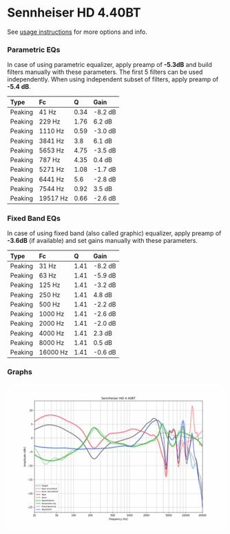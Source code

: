 # Sennheiser HD 4.40BT
See [usage instructions](https://github.com/jaakkopasanen/AutoEq#usage) for more options and info.

### Parametric EQs
In case of using parametric equalizer, apply preamp of **-5.3dB** and build filters manually
with these parameters. The first 5 filters can be used independently.
When using independent subset of filters, apply preamp of **-5.4 dB**.

| Type    | Fc       |    Q | Gain    |
|:--------|:---------|:-----|:--------|
| Peaking | 41 Hz    | 0.34 | -8.2 dB |
| Peaking | 229 Hz   | 1.76 | 6.2 dB  |
| Peaking | 1110 Hz  | 0.59 | -3.0 dB |
| Peaking | 3841 Hz  | 3.8  | 6.1 dB  |
| Peaking | 5653 Hz  | 4.75 | -3.5 dB |
| Peaking | 787 Hz   | 4.35 | 0.4 dB  |
| Peaking | 5271 Hz  | 1.08 | -1.7 dB |
| Peaking | 6441 Hz  | 5.6  | -2.8 dB |
| Peaking | 7544 Hz  | 0.92 | 3.5 dB  |
| Peaking | 19517 Hz | 0.66 | -2.6 dB |

### Fixed Band EQs
In case of using fixed band (also called graphic) equalizer, apply preamp of **-3.6dB**
(if available) and set gains manually with these parameters.

| Type    | Fc       |    Q | Gain    |
|:--------|:---------|:-----|:--------|
| Peaking | 31 Hz    | 1.41 | -8.2 dB |
| Peaking | 63 Hz    | 1.41 | -5.9 dB |
| Peaking | 125 Hz   | 1.41 | -3.2 dB |
| Peaking | 250 Hz   | 1.41 | 4.8 dB  |
| Peaking | 500 Hz   | 1.41 | -2.2 dB |
| Peaking | 1000 Hz  | 1.41 | -2.6 dB |
| Peaking | 2000 Hz  | 1.41 | -2.0 dB |
| Peaking | 4000 Hz  | 1.41 | 2.3 dB  |
| Peaking | 8000 Hz  | 1.41 | 0.5 dB  |
| Peaking | 16000 Hz | 1.41 | -0.6 dB |

### Graphs
![](./Sennheiser%20HD%204.40BT.png)